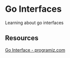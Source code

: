# Go Interfaces

Learning about go interfaces

## Resources

[Go Interface - programiz.com](https://www.programiz.com/golang/interface)
